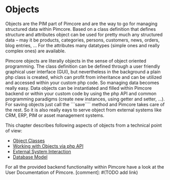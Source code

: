 # Objects

Objects are the PIM part of Pimcore and are the way to go for managing structured data within Pimcore. Based on a class 
definition that defines structure and attributes object can be used for pretty much any structured data – may it be 
products, categories, persons, customers, news, orders, blog entries, … For the attributes many datatypes (simple ones 
and really complex ones) are available.

Pimcore objects are literally objects in the sense of object oriented programming. The class definition can be defined 
through a user friendly graphical user interface (GUI), but nevertheless in the background a plain php class is created, 
which can profit from inheritance and can be utilized and accessed within your custom php code. 
So managing data becomes really easy. Data objects can be instantiated and filled within Pimcore backend or within your
custom code by using the php API and common programming paradigms (create new instances, using getter and setter, ...).
 For saving objects just call the ```save```` method and Pimcore takes care of the rest. 
 So it is also really eays to serve object from external systems like CRM, ERP, PIM or asset management systems.
 

This chapter describes following aspects of objects from a technical point of view: 
 * [Object Classes](./01_Object_Classes/_index.md) 
 * [Working with Objects via php API](./03_Working_with_php_API.md)
 * [External System Interaction](./05_External_System_Interaction.md)
 * [Database Model](./07_Database_Model.md)

For all the provided backend functionality within Pimcore have a look at the User Documentation of Pimcore.
[comment]: #(TODO add link)

 










